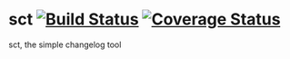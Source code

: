 # sct [![Build Status](https://travis-ci.org/bzumhagen/sct.svg?branch=master)](https://travis-ci.org/bzumhagen/sct) [![Coverage Status](https://coveralls.io/repos/github/bzumhagen/sct/badge.svg?branch=master)](https://coveralls.io/github/bzumhagen/sct?branch=master)
sct, the simple changelog tool
